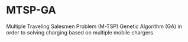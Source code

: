 # MTSP-GA
Multiple Traveling Salesmen Problem (M-TSP) Genetic Algorithm (GA)  in order to solving charging based on multiple mobile chargers
